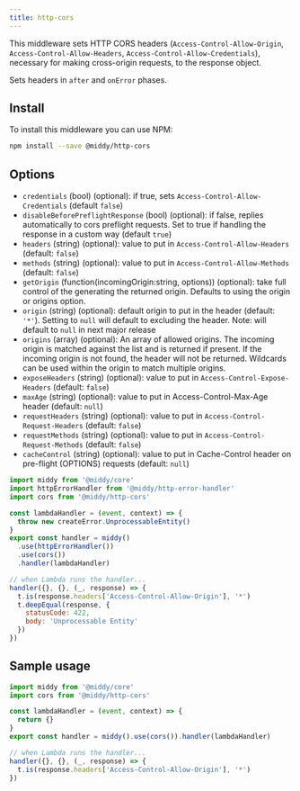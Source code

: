 ```yaml
---
title: http-cors
---
```


This middleware sets HTTP CORS headers (`Access-Control-Allow-Origin`, `Access-Control-Allow-Headers`, `Access-Control-Allow-Credentials`), necessary for making cross-origin requests, to the response object.

Sets headers in `after` and `onError` phases.

## Install

To install this middleware you can use NPM:

```bash npm2yarn
npm install --save @middy/http-cors
```

## Options

- `credentials` (bool) (optional): if true, sets `Access-Control-Allow-Credentials` (default `false`)
- `disableBeforePreflightResponse` (bool) (optional): if false, replies automatically to cors preflight requests. Set to true if handling the response in a custom way (default `true`)
- `headers` (string) (optional): value to put in `Access-Control-Allow-Headers` (default: `false`)
- `methods` (string) (optional): value to put in `Access-Control-Allow-Methods` (default: `false`)
- `getOrigin` (function(incomingOrigin:string, options)) (optional): take full control of the generating the returned origin. Defaults to using the origin or origins option.
- `origin` (string) (optional): default origin to put in the header (default: `'*'`). Setting to `null` will default to excluding the header. Note: will default to `null` in next major release
- `origins` (array) (optional): An array of allowed origins. The incoming origin is matched against the list and is returned if present. If the incoming origin is not found, the header will not be returned. Wildcards can be used within the origin to match multiple origins.
- `exposeHeaders` (string) (optional): value to put in `Access-Control-Expose-Headers` (default: `false`)
- `maxAge` (string) (optional): value to put in Access-Control-Max-Age header (default: `null`)
- `requestHeaders` (string) (optional): value to put in `Access-Control-Request-Headers` (default: `false`)
- `requestMethods` (string) (optional): value to put in `Access-Control-Request-Methods` (default: `false`)
- `cacheControl` (string) (optional): value to put in Cache-Control header on pre-flight (OPTIONS) requests (default: `null`)

```javascript
import middy from '@middy/core'
import httpErrorHandler from '@middy/http-error-handler'
import cors from '@middy/http-cors'

const lambdaHandler = (event, context) => {
  throw new createError.UnprocessableEntity()
}
export const handler = middy()
  .use(httpErrorHandler())
  .use(cors())
  .handler(lambdaHandler)

// when Lambda runs the handler...
handler({}, {}, (_, response) => {
  t.is(response.headers['Access-Control-Allow-Origin'], '*')
  t.deepEqual(response, {
    statusCode: 422,
    body: 'Unprocessable Entity'
  })
})
```

## Sample usage

```javascript
import middy from '@middy/core'
import cors from '@middy/http-cors'

const lambdaHandler = (event, context) => {
  return {}
}
export const handler = middy().use(cors()).handler(lambdaHandler)

// when Lambda runs the handler...
handler({}, {}, (_, response) => {
  t.is(response.headers['Access-Control-Allow-Origin'], '*')
})
```
